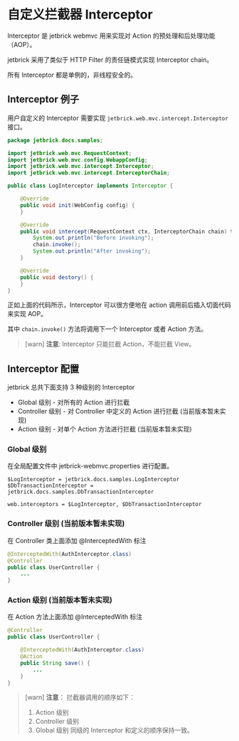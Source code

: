 自定义拦截器 Interceptor
===============================

Interceptor 是 jetbrick webmvc 用来实现对 Action 的预处理和后处理功能（AOP）。

jetbrick 采用了类似于 HTTP Filter 的责任链模式实现 Interceptor chain。

所有 Interceptor 都是单例的，非线程安全的。


Interceptor 例子
--------------------------------------------------

用户自定义的 Interceptor 需要实现 `jetbrick.web.mvc.intercept.Interceptor` 接口。

```java
package jetbrick.docs.samples;

import jetbrick.web.mvc.RequestContext;
import jetbrick.web.mvc.config.WebappConfig;
import jetbrick.web.mvc.intercept.Interceptor;
import jetbrick.web.mvc.intercept.InterceptorChain;

public class LogInterceptor implements Interceptor {

    @Override
    public void init(WebConfig config) {
    }

    @Override
    public void intercept(RequestContext ctx, InterceptorChain chain) throws Throwable {
        System.out.println("Before invoking");
        chain.invoke();
        System.out.println("After invoking");
    }

    @Override
    public void destory() {
    }
}
```

正如上面的代码所示，Interceptor 可以很方便地在 action 调用前后插入切面代码来实现 AOP。

其中 `chain.invoke()` 方法将调用下一个 Interceptor 或者 Action 方法。

> [warn] **注意**: Interceptor 只能拦截 Action，不能拦截 View。


Interceptor 配置 
--------------------------------------------------

jetbrick 总共下面支持 3 种级别的 Interceptor

* Global 级别 - 对所有的 Action 进行拦截
* Controller 级别 - 对 Controller 中定义的 Action 进行拦截 (当前版本暂未实现)
* Action 级别 - 对单个 Action 方法进行拦截 (当前版本暂未实现)


### Global 级别

在全局配置文件中 jetbrick-webmvc.properties 进行配置。

```
$LogInterceptor = jetbrick.docs.samples.LogInterceptor
$DbTransactionInterceptor = jetbrick.docs.samples.DbTransactionInterceptor

web.interceptors = $LogInterceptor, $DbTransactionInterceptor
```

### Controller 级别 (当前版本暂未实现)

在 Controller 类上面添加 @InterceptedWith 标注

```java
@InterceptedWith(AuthInterceptor.class)
@Controller
public class UserController {
    ...
}
```

### Action 级别 (当前版本暂未实现)

在 Action 方法上面添加 @InterceptedWith 标注

```java
@Controller
public class UserController {

    @InterceptedWith(AuthInterceptor.class)
    @Action
    public String save() {
        ...
    }
}
```

> [warn] **注意**：
> 拦截器调用的顺序如下：
> 1. Action 级别
> 2. Controller 级别
> 3. Global 级别
> 同级的 Interceptor 和定义的顺序保持一致。


